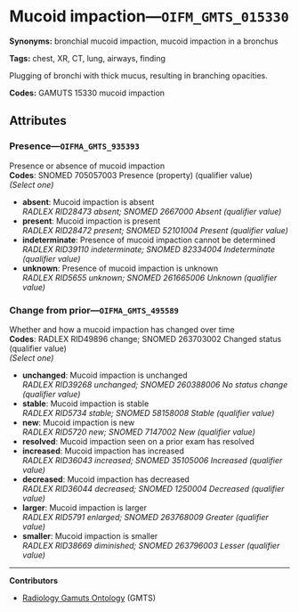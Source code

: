 # Mucoid impaction—`OIFM_GMTS_015330`

**Synonyms:** bronchial mucoid impaction, mucoid impaction in a bronchus

**Tags:** chest, XR, CT, lung, airways, finding

Plugging of bronchi with thick mucus, resulting in branching opacities.

**Codes:** GAMUTS 15330 mucoid impaction

## Attributes

### Presence—`OIFMA_GMTS_935393`

Presence or absence of mucoid impaction  
**Codes**: SNOMED 705057003 Presence (property) (qualifier value)  
*(Select one)*

- **absent**: Mucoid impaction is absent  
_RADLEX RID28473 absent; SNOMED 2667000 Absent (qualifier value)_
- **present**: Mucoid impaction is present  
_RADLEX RID28472 present; SNOMED 52101004 Present (qualifier value)_
- **indeterminate**: Presence of mucoid impaction cannot be determined  
_RADLEX RID39110 indeterminate; SNOMED 82334004 Indeterminate (qualifier value)_
- **unknown**: Presence of mucoid impaction is unknown  
_RADLEX RID5655 unknown; SNOMED 261665006 Unknown (qualifier value)_

### Change from prior—`OIFMA_GMTS_495589`

Whether and how a mucoid impaction has changed over time  
**Codes**: RADLEX RID49896 change; SNOMED 263703002 Changed status (qualifier value)  
*(Select one)*

- **unchanged**: Mucoid impaction is unchanged  
_RADLEX RID39268 unchanged; SNOMED 260388006 No status change (qualifier value)_
- **stable**: Mucoid impaction is stable  
_RADLEX RID5734 stable; SNOMED 58158008 Stable (qualifier value)_
- **new**: Mucoid impaction is new  
_RADLEX RID5720 new; SNOMED 7147002 New (qualifier value)_
- **resolved**: Mucoid impaction seen on a prior exam has resolved  
- **increased**: Mucoid impaction has increased  
_RADLEX RID36043 increased; SNOMED 35105006 Increased (qualifier value)_
- **decreased**: Mucoid impaction has decreased  
_RADLEX RID36044 decreased; SNOMED 1250004 Decreased (qualifier value)_
- **larger**: Mucoid impaction is larger  
_RADLEX RID5791 enlarged; SNOMED 263768009 Greater (qualifier value)_
- **smaller**: Mucoid impaction is smaller  
_RADLEX RID38669 diminished; SNOMED 263796003 Lesser (qualifier value)_

---

**Contributors**

- [Radiology Gamuts Ontology](https://gamuts.net/) (GMTS)